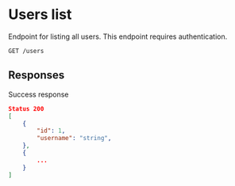 # Users list

Endpoint for listing all users. This endpoint requires authentication.

`GET /users`


## Responses

Success response
```json
Status 200
[
    {
        "id": 1,
        "username": "string",
    },
    {
        ...
    }
]
```

